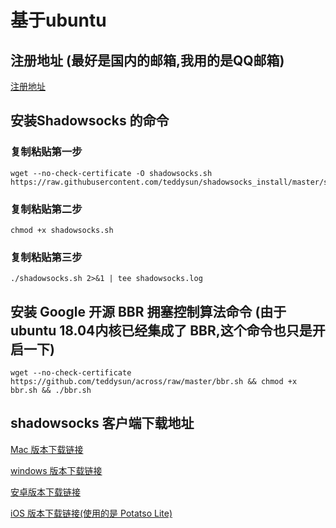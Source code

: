 # 基于ubuntu

## 注册地址 (最好是国内的邮箱,我用的是QQ邮箱)

[注册地址](https://www.vultr.com/)

## 安装Shadowsocks 的命令

### 复制粘贴第一步

```
wget --no-check-certificate -O shadowsocks.sh https://raw.githubusercontent.com/teddysun/shadowsocks_install/master/shadowsocks.sh
```
### 复制粘贴第二步

```
chmod +x shadowsocks.sh
```


### 复制粘贴第三步

```
./shadowsocks.sh 2>&1 | tee shadowsocks.log
```

## 安装 Google 开源 BBR 拥塞控制算法命令 (由于 ubuntu 18.04内核已经集成了 BBR,这个命令也只是开启一下)

```
wget --no-check-certificate https://github.com/teddysun/across/raw/master/bbr.sh && chmod +x bbr.sh && ./bbr.sh
```

## shadowsocks 客户端下载地址

[Mac 版本下载链接](https://github.com/shadowsocks/shadowsocks-windows/releases/download/4.0.10/Shadowsocks-4.0.10.zip "Mac 版本下载链接")

[windows 版本下载链接](https://github.com/shadowsocks/shadowsocks-windows/releases/download/4.0.10/Shadowsocks-4.0.10.zip "windows 版本下载链接")

[安卓版本下载链接](https://github.com/shadowsocks/shadowsocks-android/releases)

[iOS 版本下载链接(使用的是 Potatso Lite)](https://itunes.apple.com/app/id1239860606?mt=8)
